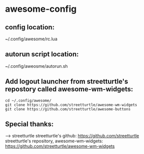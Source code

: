 # awesome-config

## config location:
~/.config/awesome/rc.lua

## autorun script location:
~/.config/aweosme/autorun.sh

## Add logout launcher from streetturtle's repostory called awesome-wm-widgets:
```
cd ~/.config/awesome/
git clone https://github.com/streetturtle/awesome-wm-widgets
git clone https://github.com/streetturtle/awesome-buttons
```
## Special thanks: 
--> streetturtle
streetturtle's github: https://github.com/streetturtle
streetturtle's repository, awesome-wm-widgets: https://github.com/streetturtle/awesome-wm-widgets
